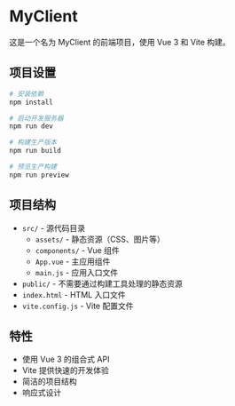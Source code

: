 # MyClient

这是一个名为 MyClient 的前端项目，使用 Vue 3 和 Vite 构建。

## 项目设置

```bash
# 安装依赖
npm install

# 启动开发服务器
npm run dev

# 构建生产版本
npm run build

# 预览生产构建
npm run preview
```

## 项目结构

- `src/` - 源代码目录
  - `assets/` - 静态资源（CSS、图片等）
  - `components/` - Vue 组件
  - `App.vue` - 主应用组件
  - `main.js` - 应用入口文件
- `public/` - 不需要通过构建工具处理的静态资源
- `index.html` - HTML 入口文件
- `vite.config.js` - Vite 配置文件

## 特性

- 使用 Vue 3 的组合式 API
- Vite 提供快速的开发体验
- 简洁的项目结构
- 响应式设计
